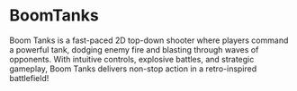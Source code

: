 # BoomTanks
 
Boom Tanks is a fast-paced 2D top-down shooter where players command a powerful tank, dodging enemy fire and blasting through waves of opponents. With intuitive controls, explosive battles, and strategic gameplay, Boom Tanks delivers non-stop action in a retro-inspired battlefield!
